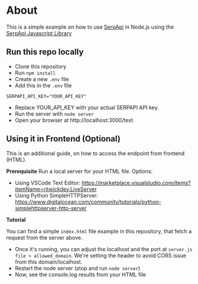 # About
This is a simple example on how to use [SerpApi](https://serpapi.com/) in Node.js using the [SerpApi Javascript Library](https://github.com/serpapi/serpapi-javascript)

## Run this repo locally
- Clone this repository
- Run `npm install`
- Create a new `.env` file
- Add this in the `.env` file 
```
SERPAPI_API_KEY="YOUR_API_KEY"
```
- Replace YOUR_API_KEY with your actual SERPAPI API key.
- Run the server with `node server`
- Open your browser at http://localhost:3000/test

## Using it in Frontend (Optional)
This is an additional guide, on how to access the endpoint from frontend (HTML).

**Prerequisite**
Run a local server for your HTML file. Options:
- Using VSCode Text Editor: https://marketplace.visualstudio.com/items?itemName=ritwickdey.LiveServer
- Using Python SimpleHTTPServer: https://www.digitalocean.com/community/tutorials/python-simplehttpserver-http-server

**Tutorial**

You can find a simple `index.html` file example in this repository, that fetch a request from the server above. 

- Once it's running, you can adjust the localhost and the port at `server.js file > allowed_domain`. We're setting the header to avoid CORS issue from this domain/localhost.  
- Restart the node server (stop and run `node server`)
- Now, see the console.log results from your HTML file



